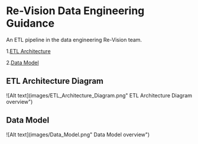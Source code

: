 # Re-Vision Data Engineering Guidance

An ETL pipeline in the data engineering Re-Vision team.

1.[ETL Architecture](#ETL_Architecture_Diagram)

2.[Data Model](#Data_Model)

## ETL Architecture Diagram

![Alt text](images/ETL_Architecture_Diagram.png" ETL Architecture Diagram overview")

## Data Model
![Alt text](images/Data_Model.png" Data Model overview")
